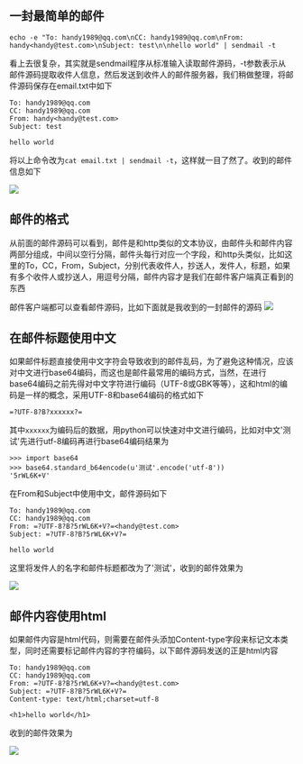 ## 一封最简单的邮件
    echo -e "To: handy1989@qq.com\nCC: handy1989@qq.com\nFrom: handy<handy@test.com>\nSubject: test\n\nhello world" | sendmail -t
    
看上去很复杂，其实就是sendmail程序从标准输入读取邮件源码，-t参数表示从邮件源码提取收件人信息，然后发送到收件人的邮件服务器，我们稍做整理，将邮件源码保存在email.txt中如下

    To: handy1989@qq.com
    CC: handy1989@qq.com
    From: handy<handy@test.com>
    Subject: test
    
    hello world

将以上命令改为`cat email.txt | sendmail -t`，这样就一目了然了。收到的邮件信息如下

![](http://littlewhite.us/pic/mail-helloworld.png)

## 邮件的格式
从前面的邮件源码可以看到，邮件是和http类似的文本协议，由邮件头和邮件内容两部分组成，中间以空行分隔，邮件头每行对应一个字段，和http头类似，比如这里的To，CC，From，Subject，分别代表收件人，抄送人，发件人，标题，如果有多个收件人或抄送人，用逗号分隔，邮件内容才是我们在邮件客户端真正看到的东西

邮件客户端都可以查看邮件源码，比如下面就是我收到的一封邮件的源码
![](http://littlewhite.us/pic/mail-qq.png)


## 在邮件标题使用中文
如果邮件标题直接使用中文字符会导致收到的邮件乱码，为了避免这种情况，应该对中文进行base64编码，而这也是邮件最常用的编码方式，当然，在进行base64编码之前先得对中文字符进行编码（UTF-8或GBK等等），这和html的编码是一样的概念，采用UTF-8和base64编码的格式如下

    =?UTF-8?B?xxxxxx?=
    
其中`xxxxxx`为编码后的数据，用python可以快速对中文进行编码，比如对中文'测试'先进行utf-8编码再进行base64编码结果为

    >>> import base64
    >>> base64.standard_b64encode(u'测试'.encode('utf-8'))
    '5rWL6K+V'
    
在From和Subject中使用中文，邮件源码如下

    To: handy1989@qq.com
    CC: handy1989@qq.com
    From: =?UTF-8?B?5rWL6K+V?=<handy@test.com>
    Subject: =?UTF-8?B?5rWL6K+V?=
    
    hello world

这里将发件人的名字和邮件标题都改为了'测试'，收到的邮件效果为

![](http://littlewhite.us/pic/mail-chinese-title.png)

## 邮件内容使用html
如果邮件内容是html代码，则需要在邮件头添加Content-type字段来标记文本类型，同时还需要标记邮件内容的字符编码，以下邮件源码发送的正是html内容

    To: handy1989@qq.com
    CC: handy1989@qq.com
    From: =?UTF-8?B?5rWL6K+V?=<handy@test.com>
    Subject: =?UTF-8?B?5rWL6K+V?=
    Content-type: text/html;charset=utf-8
    
    <h1>hello world</h1>

收到的邮件效果为

![](http://littlewhite.us/pic/mail-html.png)

    